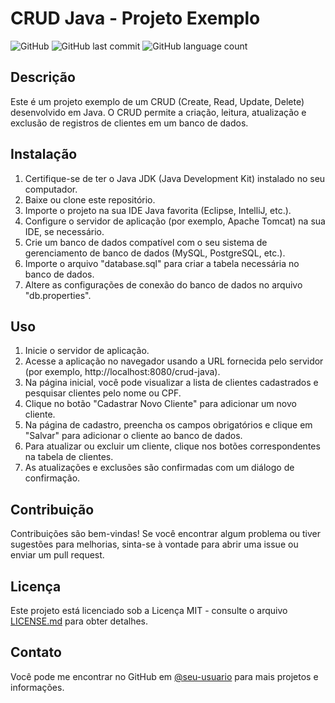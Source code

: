# CRUD Java - Projeto Exemplo

![GitHub](https://img.shields.io/github/license/seu-usuario/crud-java)
![GitHub last commit](https://img.shields.io/github/last-commit/seu-usuario/crud-java)
![GitHub language count](https://img.shields.io/github/languages/count/seu-usuario/crud-java)

## Descrição

Este é um projeto exemplo de um CRUD (Create, Read, Update, Delete) desenvolvido em Java. O CRUD permite a criação, leitura, atualização e exclusão de registros de clientes em um banco de dados.

## Instalação

1. Certifique-se de ter o Java JDK (Java Development Kit) instalado no seu computador.
2. Baixe ou clone este repositório.
3. Importe o projeto na sua IDE Java favorita (Eclipse, IntelliJ, etc.).
4. Configure o servidor de aplicação (por exemplo, Apache Tomcat) na sua IDE, se necessário.
5. Crie um banco de dados compatível com o seu sistema de gerenciamento de banco de dados (MySQL, PostgreSQL, etc.).
6. Importe o arquivo "database.sql" para criar a tabela necessária no banco de dados.
7. Altere as configurações de conexão do banco de dados no arquivo "db.properties".

## Uso

1. Inicie o servidor de aplicação.
2. Acesse a aplicação no navegador usando a URL fornecida pelo servidor (por exemplo, http://localhost:8080/crud-java).
3. Na página inicial, você pode visualizar a lista de clientes cadastrados e pesquisar clientes pelo nome ou CPF.
4. Clique no botão "Cadastrar Novo Cliente" para adicionar um novo cliente.
5. Na página de cadastro, preencha os campos obrigatórios e clique em "Salvar" para adicionar o cliente ao banco de dados.
6. Para atualizar ou excluir um cliente, clique nos botões correspondentes na tabela de clientes.
7. As atualizações e exclusões são confirmadas com um diálogo de confirmação.

## Contribuição

Contribuições são bem-vindas! Se você encontrar algum problema ou tiver sugestões para melhorias, sinta-se à vontade para abrir uma issue ou enviar um pull request.

## Licença

Este projeto está licenciado sob a Licença MIT - consulte o arquivo [LICENSE.md](LICENSE.md) para obter detalhes.

## Contato

Você pode me encontrar no GitHub em [@seu-usuario](https://github.com/seu-usuario) para mais projetos e informações.


